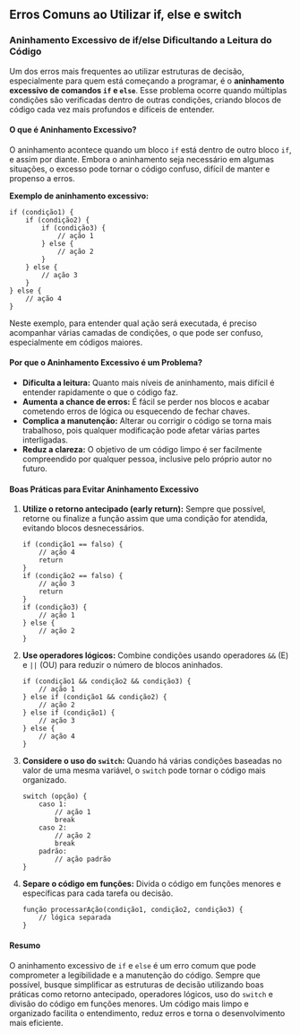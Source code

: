 
## Erros Comuns ao Utilizar if, else e switch

### Aninhamento Excessivo de if/else Dificultando a Leitura do Código

Um dos erros mais frequentes ao utilizar estruturas de decisão, especialmente para quem está começando a programar, é o **aninhamento excessivo de comandos `if` e `else`**. Esse problema ocorre quando múltiplas condições são verificadas dentro de outras condições, criando blocos de código cada vez mais profundos e difíceis de entender.

#### O que é Aninhamento Excessivo?

O aninhamento acontece quando um bloco `if` está dentro de outro bloco `if`, e assim por diante. Embora o aninhamento seja necessário em algumas situações, o excesso pode tornar o código confuso, difícil de manter e propenso a erros.

**Exemplo de aninhamento excessivo:**

```pseudo
if (condição1) {
    if (condição2) {
        if (condição3) {
            // ação 1
        } else {
            // ação 2
        }
    } else {
        // ação 3
    }
} else {
    // ação 4
}
```

Neste exemplo, para entender qual ação será executada, é preciso acompanhar várias camadas de condições, o que pode ser confuso, especialmente em códigos maiores.

#### Por que o Aninhamento Excessivo é um Problema?

- **Dificulta a leitura:** Quanto mais níveis de aninhamento, mais difícil é entender rapidamente o que o código faz.
- **Aumenta a chance de erros:** É fácil se perder nos blocos e acabar cometendo erros de lógica ou esquecendo de fechar chaves.
- **Complica a manutenção:** Alterar ou corrigir o código se torna mais trabalhoso, pois qualquer modificação pode afetar várias partes interligadas.
- **Reduz a clareza:** O objetivo de um código limpo é ser facilmente compreendido por qualquer pessoa, inclusive pelo próprio autor no futuro.

#### Boas Práticas para Evitar Aninhamento Excessivo

1. **Utilize o retorno antecipado (early return):** Sempre que possível, retorne ou finalize a função assim que uma condição for atendida, evitando blocos desnecessários.

   ```pseudo
   if (condição1 == falso) {
       // ação 4
       return
   }
   if (condição2 == falso) {
       // ação 3
       return
   }
   if (condição3) {
       // ação 1
   } else {
       // ação 2
   }
   ```

2. **Use operadores lógicos:** Combine condições usando operadores `&&` (E) e `||` (OU) para reduzir o número de blocos aninhados.

   ```pseudo
   if (condição1 && condição2 && condição3) {
       // ação 1
   } else if (condição1 && condição2) {
       // ação 2
   } else if (condição1) {
       // ação 3
   } else {
       // ação 4
   }
   ```

3. **Considere o uso do `switch`:** Quando há várias condições baseadas no valor de uma mesma variável, o `switch` pode tornar o código mais organizado.

   ```pseudo
   switch (opção) {
       caso 1:
           // ação 1
           break
       caso 2:
           // ação 2
           break
       padrão:
           // ação padrão
   }
   ```

4. **Separe o código em funções:** Divida o código em funções menores e específicas para cada tarefa ou decisão.

   ```pseudo
   função processarAção(condição1, condição2, condição3) {
       // lógica separada
   }
   ```

#### Resumo

O aninhamento excessivo de `if` e `else` é um erro comum que pode comprometer a legibilidade e a manutenção do código. Sempre que possível, busque simplificar as estruturas de decisão utilizando boas práticas como retorno antecipado, operadores lógicos, uso do `switch` e divisão do código em funções menores. Um código mais limpo e organizado facilita o entendimento, reduz erros e torna o desenvolvimento mais eficiente.
```
